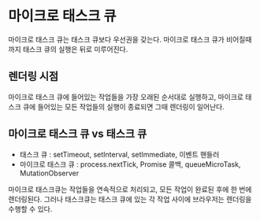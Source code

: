 # 마이크로 태스크 큐
마이크로 태스크 큐는 태스크 큐보다 우선권을 갖는다.
마이크로 태스크 큐가 비어질때까지 태스크 큐의 실행은 뒤로 미루어진다.

## 렌더링 시점
마이크로 태스크 큐에 들어있는 작업들을 가장 오래된 순서대로 실행하고,
마이크로 태스크 큐에 들어있는 모든 작업들의 실행이 종료되면
그때 렌더링이 일어난다.

## 마이크로 태스크 큐 vs 태스크 큐
- 태스크 큐 : setTimeout, setInterval, setImmediate, 이벤트 핸들러
- 마이크로 태스크 큐 : process.nextTick, Promise 콜백, queueMicroTask, MutationObserver

마이크로 태스크큐는 작업들을 연속적으로 처리되고, 모든 작업이 완료된 후에 한 번에 렌더링된다.
그러나 태스크큐는 태스크 큐에 있는 각 작업 사이에 브라우저는 렌더링을 수행할 수 있다.
